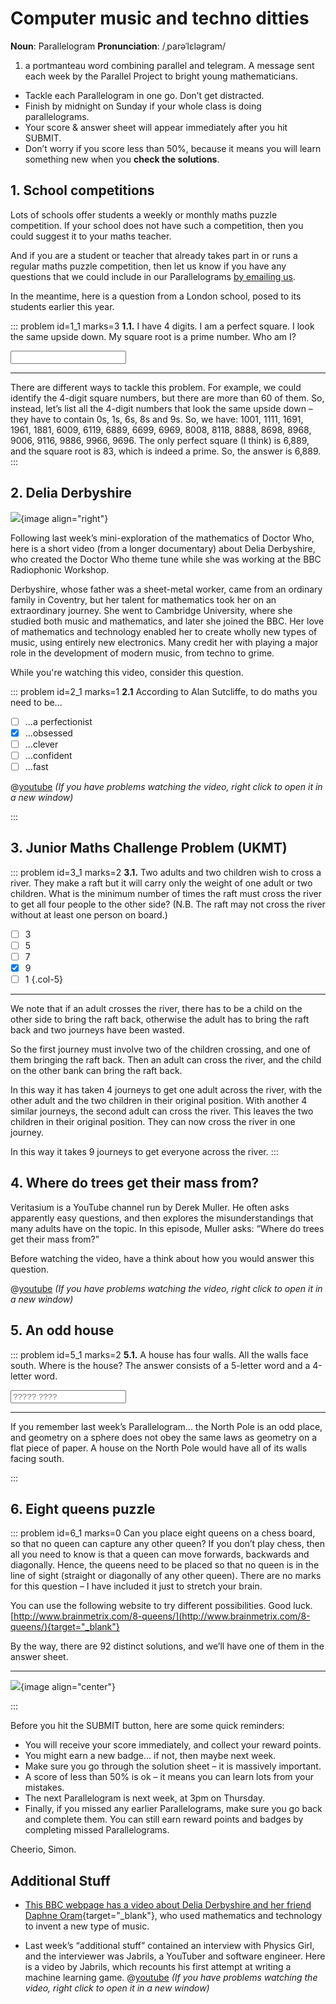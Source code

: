 # Computer music and techno ditties

<div class="dictionary">

__Noun__: Parallelogram
__Pronunciation__: /ˌparəˈlɛləɡram/

1. a portmanteau word combining parallel and telegram. A message sent each
week by the Parallel Project to bright young mathematicians.

</div>

*	Tackle each Parallelogram in one go. Don’t get distracted.
*	Finish by midnight on Sunday if your whole class is doing parallelograms.
*	Your score & answer sheet will appear immediately after you hit SUBMIT.
*	Don’t worry if you score less than 50%, because it means you will learn something new when you __check the solutions__.


## 1.	School competitions

Lots of schools offer students a weekly or monthly maths puzzle competition. If your school does not have such a competition, then you could suggest it to your maths teacher.

And if you are a student or teacher that already takes part in or runs a regular maths puzzle competition, then let us know if you have any questions that we could include in our Parallelograms [by emailing us](mailto:contact@parallel.org.uk).

In the meantime, here is a question from a London school, posed to its students earlier this year.

::: problem id=1_1 marks=3
__1.1.__ I have 4 digits. I am a perfect square. I look the same upside down. My square root is a prime number. Who am I?

<input solution="6889"/>  

---

There are different ways to tackle this problem. For example, we could identify the 4-digit square numbers, but there are more than 60 of them. So, instead, let’s list all the 4-digit numbers that look the same upside down – they have to contain 0s, 1s, 6s, 8s and 9s. So, we have: 1001, 1111, 1691, 1961, 1881, 6009, 6119, 6889, 6699, 6969, 8008, 8118, 8888, 8698, 8968, 9006, 9116, 9886, 9966, 9696. The only perfect square (I think) is 6,889, and the square root is 83, which is indeed a prime. So, the answer is 6,889.
:::


## 2. Delia Derbyshire

![](/resources/8-25-computer-music/2-delia-derbyshire.jpg){image align="right"}

Following last week’s mini-exploration of the mathematics of Doctor Who, here is a short video (from a longer documentary) about Delia Derbyshire, who created the Doctor Who theme tune while she was working at the BBC Radiophonic Workshop.

Derbyshire, whose father was a sheet-metal worker, came from an ordinary family in Coventry, but her talent for mathematics took her on an extraordinary journey. She went to Cambridge University, where she studied both music and mathematics, and later she joined the BBC. Her love of mathematics and technology enabled her to create wholly new types of music, using entirely new electronics. Many credit her with playing a major role in the development of modern music, from techno to grime.

While you're watching this video, consider this question.

::: problem id=2_1 marks=1
__2.1__ According to Alan Sutcliffe, to do maths you need to be...

* [ ] ...a perfectionist
* [x] ...obsessed
* [ ] ...clever
* [ ] ...confident
* [ ] ...fast

@[youtube](nXnmSgaeGAI?start=667&end=765&rel=0) _(If you have problems watching the video, right click to open it in a new window)_

:::


## 3. Junior Maths Challenge Problem (UKMT)
<!--- 2011 (24) --->

::: problem id=3_1 marks=2
__3.1.__ Two adults and two children wish to cross a river. They make a raft but it will carry only the weight of one adult or two children. What is the minimum number of times the raft must cross the river to get all four people to the other side? (N.B. The raft may not cross the river without at least one person on board.)

* [ ] 3
* [ ] 5
* [ ] 7
* [x] 9
* [ ] 1
{.col-5}

---

We note that if an adult crosses the river, there has to be a child on the other side to bring the raft back, otherwise the adult has to bring the raft back and two journeys have been wasted.

So the first journey must involve two of the children crossing, and one of them bringing the raft back. Then an adult can cross the river, and the child on the other bank can bring the raft back.

In this way it has taken 4 journeys to get one adult across the river, with the other adult and the two children in their original position. With another 4 similar journeys, the second adult can
cross the river. This leaves the two children in their original position. They can now cross the river in one journey.

In this way it takes 9 journeys to get everyone across the river.
:::


## 4. Where do trees get their mass from?

Veritasium is a YouTube channel run by Derek Muller. He often asks apparently easy questions, and then explores the misunderstandings that many adults have on the topic. In this episode, Muller asks: “Where do trees get their mass from?”

Before watching the video, have a think about how you would answer this question.

@[youtube](2KZb2_vcNTg?rel=0) _(If you have problems watching the video, right click to open it in a new window)_


## 5. An odd house

::: problem id=5_1 marks=2
__5.1.__ A house has four walls. All the walls face south. Where is the house? The answer consists of a 5-letter word and a 4-letter word.

<input type="text" solution="North Pole" placeholder="????? ????"/>  

---

If you remember last week’s Parallelogram... the North Pole is an odd place, and geometry on a sphere does not obey the same laws as geometry on a flat piece of paper. A house on the North Pole would have all of its walls facing south.

:::


## 6. Eight queens puzzle

::: problem id=6_1 marks=0
Can you place eight queens on a chess board, so that no queen can capture any other queen? If you don’t play chess, then all you need to know is that a queen can move forwards, backwards and diagonally. Hence, the queens need to be placed so that no queen is in the line of sight (straight or diagonally of any other queen). There are no marks for this question – I have included it just to stretch your brain.  

You can use the following website to try different possibilities. Good luck.
[http://www.brainmetrix.com/8-queens/](http://www.brainmetrix.com/8-queens/){target="_blank"}

By the way, there are 92 distinct solutions, and we’ll have one of them in the answer sheet.

---

![](/resources/8-25-computer-music/6-eight-queens.png){image align="center"}

:::



Before you hit the SUBMIT button, here are some quick reminders:

*	You will receive your score immediately, and collect your reward points.
*	You might earn a new badge... if not, then maybe next week.
*	Make sure you go through the solution sheet – it is massively important.
*	A score of less than 50% is ok – it means you can learn lots from your mistakes.
*	The next Parallelogram is next week, at 3pm on Thursday.
*	Finally, if you missed any earlier Parallelograms, make sure you go back and complete them. You can still earn reward points and badges by completing missed Parallelograms.

Cheerio,
Simon.


## Additional Stuff

* [This BBC webpage has a video about Delia Derbyshire and her friend Daphne Oram](https://www.bbc.com/ideas/videos/house-techno-grime-did-they-start-with-these-women/p05tdppj?playlist=unsung-heroines){target="_blank"}, who used mathematics and technology to invent a new type of music.  

* Last week’s “additional stuff” contained an interview with Physics Girl, and the interviewer was Jabrils, a YouTuber and software engineer. Here is a video by Jabrils, which recounts his first attempt at writing a machine learning game.
@[youtube](ZX2Hyu5WoFg?rel=0) _(If you have problems watching the video, right click to open it in a new window)_

